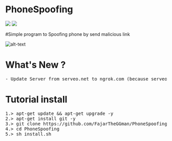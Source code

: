 # PhoneSpoofing
![](https://img.shields.io/badge/Language-Javascript-Yellow) ![](https://img.shields.io/badge/Version-V2-lime)

#Simple program to Spoofing phone by send malicious link

![alt-text](https://github.com/FajarTheGGman/PhoneSpoofing/blob/master/%2C/Screenshot_2019-07-02-21-54-30-663_com.android.chrome.png)

# What's New ?
<pre>
- Update Server from serveo.net to ngrok.com (because serveo server is down)
</pre>

# Tutorial install
<pre>
1.> apt-get update && apt-get upgrade -y
2.> apt-get install git -y
3.> git clone https://github.com/FajarTheGGman/PhoneSpoofing
4.> cd PhoneSpoofing
5.> sh install.sh
</pre>
